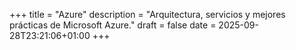 +++
title = "Azure"
description = "Arquitectura, servicios y mejores prácticas de Microsoft Azure."
draft = false
date = 2025-09-28T23:21:06+01:00
+++